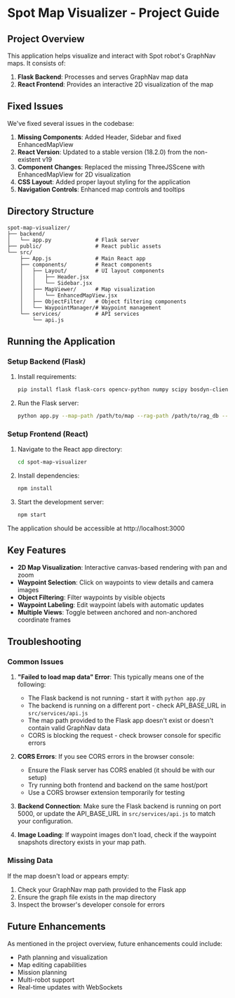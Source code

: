 # Spot Map Visualizer - Project Guide

## Project Overview

This application helps visualize and interact with Spot robot's GraphNav maps. It consists of:

1. **Flask Backend**: Processes and serves GraphNav map data
2. **React Frontend**: Provides an interactive 2D visualization of the map

## Fixed Issues

We've fixed several issues in the codebase:

1. **Missing Components**: Added Header, Sidebar and fixed EnhancedMapView
2. **React Version**: Updated to a stable version (18.2.0) from the non-existent v19
3. **Component Changes**: Replaced the missing ThreeJSScene with EnhancedMapView for 2D visualization
4. **CSS Layout**: Added proper layout styling for the application
5. **Navigation Controls**: Enhanced map controls and tooltips

## Directory Structure

```
spot-map-visualizer/
├── backend/
│   └── app.py              # Flask server 
├── public/                 # React public assets
└── src/
    ├── App.js              # Main React app
    ├── components/         # React components
    │   ├── Layout/         # UI layout components
    │   │   ├── Header.jsx
    │   │   └── Sidebar.jsx
    │   ├── MapViewer/      # Map visualization
    │   │   └── EnhancedMapView.jsx
    │   ├── ObjectFilter/   # Object filtering components
    │   └── WaypointManager/# Waypoint management
    └── services/           # API services
        └── api.js
```

## Running the Application

### Setup Backend (Flask)

1. Install requirements:
   ```bash
   pip install flask flask-cors opencv-python numpy scipy bosdyn-client pillow
   ```

2. Run the Flask server:
   ```bash
   python app.py --map-path /path/to/map --rag-path /path/to/rag_db --port 5000
   ```

### Setup Frontend (React)

1. Navigate to the React app directory:
   ```bash
   cd spot-map-visualizer
   ```

2. Install dependencies:
   ```bash
   npm install
   ```

3. Start the development server:
   ```bash
   npm start
   ```

The application should be accessible at http://localhost:3000

## Key Features

- **2D Map Visualization**: Interactive canvas-based rendering with pan and zoom
- **Waypoint Selection**: Click on waypoints to view details and camera images
- **Object Filtering**: Filter waypoints by visible objects
- **Waypoint Labeling**: Edit waypoint labels with automatic updates
- **Multiple Views**: Toggle between anchored and non-anchored coordinate frames

## Troubleshooting

### Common Issues

1. **"Failed to load map data" Error**: This typically means one of the following:
   - The Flask backend is not running - start it with `python app.py`
   - The backend is running on a different port - check API_BASE_URL in `src/services/api.js`
   - The map path provided to the Flask app doesn't exist or doesn't contain valid GraphNav data
   - CORS is blocking the request - check browser console for specific errors

2. **CORS Errors**: If you see CORS errors in the browser console:
   - Ensure the Flask server has CORS enabled (it should be with our setup)
   - Try running both frontend and backend on the same host/port
   - Use a CORS browser extension temporarily for testing

3. **Backend Connection**: Make sure the Flask backend is running on port 5000, or update the API_BASE_URL in `src/services/api.js` to match your configuration.

4. **Image Loading**: If waypoint images don't load, check if the waypoint snapshots directory exists in your map path.

### Missing Data

If the map doesn't load or appears empty:

1. Check your GraphNav map path provided to the Flask app
2. Ensure the graph file exists in the map directory
3. Inspect the browser's developer console for errors

## Future Enhancements

As mentioned in the project overview, future enhancements could include:

- Path planning and visualization
- Map editing capabilities
- Mission planning
- Multi-robot support
- Real-time updates with WebSockets
